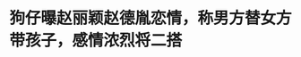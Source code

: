 <!DOCTYPE html>
<html lang="zh-CN">

<head>
    
<title>狗仔曝赵丽颖赵德胤恋情，称男方替女方带孩子，感情浓烈将二搭_腾讯新闻</title>
<meta name="keywords" content="赵丽颖,赵德胤,吴可熙,冯绍峰,冯小刚,侯孝贤,狗仔">
<meta name="description" content="5月14日，狗仔曝光了超一线女星的恋爱瓜，正是赵丽颖跟导演赵德胤。      根据狗仔曝光的画面，赵丽颖跟赵德胤相处非常融洽，赵丽颖会带着孩子跟赵德胤见面聚会，男方也会替赵丽颖带着女方的孩子想想外出....">
<meta name="author" content="腾讯网">
<meta name="copyright" content="Copyright 1998 - 2025 Tencent. All Rights Reserved">
<meta property="og:type" content="news" />

<meta property="og:title" content="狗仔曝赵丽颖赵德胤恋情，称男方替女方带孩子，感情浓烈将二搭_腾讯新闻" />
<meta property="og:description" content="5月14日，狗仔曝光了超一线女星的恋爱瓜，正是赵丽颖跟导演赵德胤。      根据狗仔曝光的画面，赵丽颖跟赵德胤相处非常融洽，赵丽颖会带着孩子跟赵德胤见面聚会，男方也会替赵丽颖带着女方的孩子想想外出...." />
<meta property="og:url" content="https://news.qq.com/rain/a/20250514A04QQ200" />
<meta property="og:image" content="https://inews.gtimg.com/news_ls/OUkUW052LsZR4SEK19nU9fQqkJrLroMkYsPXR9p4LcTB8AA_640330/0" />
<meta property="article:author" content="萌神木木" />
<meta property="article:published_time" content="2025-05-14 12:48:11" />
<meta property="category" content="ent" />

<meta name="baidu-site-verification" content="jJeIJ5X7pP" />
    <meta charset="utf-8" />
<meta http-equiv="X-UA-Compatible" content="IE=Edge" />
<meta name="viewport" content="width=device-width, initial-scale=1, shrink-to-fit=no" />
<link rel="dns-prefetch" href="mat1.gtimg.com">
<link rel="dns-prefetch" href="i.news.qq.com">
<link rel="shortcut icon" href="https://mat1.gtimg.com/qqcdn/qqindex2021/favicon.ico">
<script nomodule="true" src="https://mat1.gtimg.com/qqcdn/qqindex2021/common-static/20240515201444/core3-37-1.min.js"></script>
<script>
  try {
    if (!window.IntersectionObserver) {
      var observerScript = document.createElement('script');
      observerScript.src = "https://mat1.gtimg.com/qqcdn/qqindex2021/common-static/20241024141058/intersection-observer-polyfill.js";
      document.head.appendChild(observerScript);
    }
  } catch (error) {}
</script>

<script>
  try {
    if (!Element.prototype.scrollTo) {
      var scrollScript = document.createElement('script');
      scrollScript.src = "https://mat1.gtimg.com/qqcdn/qqindex2021/common-static/20241025153001/scroll-behavior-polyfill.js";
      document.head.appendChild(scrollScript);
    }
  } catch (error) {}
</script>
<script>
  try {
    if ('scrollRestoration' in window.history) {
      window.history.scrollRestoration = 'manual';
    }
    window.isPcClient = Boolean(window.electron) && (
      window.navigator.userAgent.indexOf('pc-client') > 0 ||
      window.navigator.userAgent.indexOf('TencentNews') > 0
    );
  } catch {}
</script>
<script>
  try {
    if (window.isPcClient) {
      var bodyStyle = document.createElement('style');
      bodyStyle.innerText = 'body{ zoom: 0.95 }';
      document.head.appendChild(bodyStyle);
    }
  } catch {}
</script>
<script>
  window.DATA = {"url":"https://view.inews.qq.com/a/20250514A04QQ200","article_id":"20250514A04QQ200","article_type":"0","title":"狗仔曝赵丽颖赵德胤恋情，称男方替女方带孩子，感情浓烈将二搭","desc":"5月14日，狗仔曝光了超一线女星的恋爱瓜，正是赵丽颖跟导演赵德胤。      根据狗仔曝光的画面，赵丽颖跟赵德胤相处非常融洽，赵丽颖会带着孩子跟赵德胤见面聚会，男方也会替赵丽颖带着女方的孩子想想外出....","iNewsRecommendLevel":1,"abstract":"5月14日，狗仔曝光了超一线女星的恋爱瓜，正是赵丽颖跟导演赵德胤。      根据狗仔曝光的画面，赵丽颖跟赵德胤相处非常融洽，赵丽颖会带着孩子跟赵德胤见面聚会，男方也会替赵丽颖带着女方的孩子想想外出....","catalog1":"ent","ad_channel_sign":"ent","introduction":"","media":"萌神木木","media_id":"5113868","pubtime":"2025-05-14 12:48:11","comment_id":"8411725379","political":0,"cmsId":"20250514A04QQ200","cms_id":"20250514A04QQ200","closeAllAd":0,"closeAllFavorite":false,"originContent":{"directory":{"ai_list":null,"enable":2,"list":null},"text":"\u003cdiv class=\"rich_media_content\"\u003e\u003c!--NO_AD_ERROR_8_1I2--\u003e\u003cp\u003e5月14日，狗仔曝光了超一线女星的恋爱瓜，正是赵丽颖跟导演赵德胤。\u003c/p\u003e\u003cp style=\"text-align: center\"\u003e\u003c!--IMG_0--\u003e\u003c/p\u003e\u003cp\u003e根据狗仔曝光的画面，赵丽颖跟赵德胤相处非常融洽，赵丽颖会带着孩子跟赵德胤见面聚会，男方也会替赵丽颖带着女方的孩子想想外出散步，从背影看男方很受孩子认可，两人牵着手走着，看着非常熟悉。\u003c/p\u003e\u003cp style=\"text-align: center\"\u003e\u003c!--IMG_1--\u003e\u003c/p\u003e\u003cp style=\"text-align: center\"\u003e\u003c!--IMG_2--\u003e\u003c/p\u003e\u003cp\u003e而且赵德胤还有\u003c!--SECURE_LINK_BEGIN_0--\u003e赵丽颖\u003c!--SECURE_LINK_END_0--\u003e家的门禁卡，赵德胤日常会去赵丽颖家，但两人似乎保持了一些距离，赵德胤从不在赵丽颖家过夜，似乎也是因为有孩子在。赵德胤每次到了深夜就离开赵丽颖家，去自己住的酒店。\u003c/p\u003e\u003cp style=\"text-align: center\"\u003e\u003c!--IMG_3--\u003e\u003c/p\u003e\u003cp style=\"text-align: center\"\u003e\u003c!--IMG_4--\u003e\u003c/p\u003e\u003cp\u003e看到这儿，网友纷纷表示不意外，虽然没有同框，但是能带着赵丽颖的孩子，那太实锤了。\u003c/p\u003e\u003cp style=\"text-align: center\"\u003e\u003c!--IMG_5--\u003e\u003c/p\u003e\u003cp\u003e有部分网友开始担心赵丽颖日后会不会受男方影响，为了他拍烂片，更巧的是，\u003cspan style=\"letter-spacing: 1px\"\u003e\u003cspan style=\"color: rgb(0, 0, 0)\"\u003e\u003cspan style=\"background-color: rgb(255, 255, 255)\"\u003e有消息称两人准备二搭继续合作新电影，这不正说明两人感情很浓，已经开始要二次合作了。\u003c/span\u003e\u003c/span\u003e\u003c/span\u003e\u003c!--NO_AD_0--\u003e\u003c!--EOP_0--\u003e\u003c/p\u003e\u003c!--PARAGRAPH_0--\u003e\u003cp style=\"text-align: center\"\u003e\u003cspan\u003e\u003c/span\u003e\u003c/p\u003e\u003cp style=\"text-align: center\"\u003e\u003c!--IMG_6--\u003e\u003c/p\u003e\u003cp style=\"text-align: center\"\u003e\u003c!--IMG_7--\u003e\u003c/p\u003e\u003cp\u003e还有网友直言，赵丽颖喜欢的类型一直都是比较成熟型，跟\u003c!--SECURE_LINK_BEGIN_1--\u003e冯绍峰\u003c!--SECURE_LINK_END_1--\u003e也是属于有年龄差的，可能赵丽颖很喜欢有安全感的男性吧。\u003c/p\u003e\u003cp style=\"text-align: center\"\u003e\u003c!--IMG_8--\u003e\u003c/p\u003e\u003cp style=\"text-align: center\"\u003e\u003c!--IMG_9--\u003e\u003c/p\u003e\u003cp\u003e其实之前就有爆料称，\u003cspan style=\"letter-spacing: 1px\"\u003e\u003cspan style=\"color: rgb(0, 0, 0)\"\u003e\u003cspan style=\"background-color: rgb(255, 255, 255)\"\u003e赵丽颖跟导演赵德胤关系不浅。赵丽颖带娃郊游，赵德胤跟随。而赵丽颖和表妹聚会，赵德胤还跟着，身体还直接倾向赵丽颖。绯闻传开后，双方没有任何辟谣的举动。\u003c/span\u003e\u003c/span\u003e\u003c/span\u003e\u003c/p\u003e\u003cp style=\"text-align: center\"\u003e\u003c!--IMG_10--\u003e\u003c/p\u003e\u003cp style=\"text-align: center\"\u003e\u003c!--IMG_11--\u003e\u003c/p\u003e\u003cp style=\"margin-bottom: 24px; margin-left: 0px; margin-right: 0px; margin-top: 0px\"\u003e\u003cspan style=\"letter-spacing: 1px\"\u003e\u003cspan style=\"color: rgb(0, 0, 0)\"\u003e\u003cspan style=\"background-color: rgb(255, 255, 255)\"\u003e赵德胤出生于缅甸\u003c/span\u003e\u003c/span\u003e\u003c/span\u003e\u003cspan style=\"color: rgb(29, 29, 29)\"\u003e，比赵丽颖大四岁，擅长拍摄缅甸故事，有“缅甸贾樟柯”之称，\u003c/span\u003e\u003cspan style=\"letter-spacing: 1px\"\u003e\u003cspan style=\"color: rgb(0, 0, 0)\"\u003e作品曾多次亮相威尼斯、戛纳、柏林、釜山等电影界，师从\u003c!--SECURE_LINK_BEGIN_2--\u003e侯孝贤\u003c!--SECURE_LINK_END_2--\u003e、李安两位国际名导，与\u003c!--SECURE_LINK_BEGIN_3--\u003e冯小刚\u003c!--SECURE_LINK_END_3--\u003e竞争过最佳导演，也拿到过最佳导演、最佳原创剧本等有分量的大奖。\u003c/span\u003e\u003c/span\u003e\u003cspan style=\"color: rgb(29, 29, 29)\"\u003e跟赵丽颖合作的《乔妍的心事》票房是他最高的一部。\u003c/span\u003e\u003c/p\u003e\u003cp style=\"text-align: center\"\u003e\u003c!--IMG_12--\u003e\u003c/p\u003e\u003cp style=\"margin-bottom: 24px; margin-left: 0px; margin-right: 0px; margin-top: 0px\"\u003e\u003cspan style=\"letter-spacing: 1px\"\u003e\u003cspan style=\"color: rgb(0, 0, 0)\"\u003e\u003cspan style=\"background-color: rgb(255, 255, 255)\"\u003e他也曾被曝潜规则女演员。当时《灼人秘密》剧组聚会，女演员吴可熙晚到，大家特意为她留了导演身边的空位子。散伙后女演员们集体与导演告别，半夜吴可熙拎着行李偷溜到导演房间待十几个小时，两人关系遭到猜测，吴可熙被质疑“潜规则上位”，毕竟若是正常恋爱大可不必躲躲藏藏。\u003c/span\u003e\u003c/span\u003e\u003c/span\u003e\u003c/p\u003e\u003cp style=\"text-align: center\"\u003e\u003c!--IMG_13--\u003e\u003c/p\u003e\u003cp style=\"text-align: center\"\u003e\u003c!--IMG_14--\u003e\u003c/p\u003e\u003cp style=\"text-align: center\"\u003e\u003c!--IMG_15--\u003e\u003c/p\u003e\u003cp style=\"margin-bottom: 24px; margin-left: 0px; margin-right: 0px; margin-top: 0px\"\u003e\u003cspan style=\"letter-spacing: 1px\"\u003e\u003cspan style=\"color: rgb(0, 0, 0)\"\u003e\u003cspan style=\"background-color: rgb(255, 255, 255)\"\u003e据悉，\u003c!--SECURE_LINK_BEGIN_4--\u003e吴可熙\u003c!--SECURE_LINK_END_4--\u003e与赵德胤认识十来年，吴可熙在赵德胤四部电影中担当女主角，多年来两人一起征战海内外颁奖典礼也是一段佳话。现在赵德胤与赵丽颖走到一起，网友担心赵丽颖再合作拍烂片，似乎也不意外。\u003c/span\u003e\u003c/span\u003e\u003c/span\u003e\u003c/p\u003e\u003cp style=\"text-align: center\"\u003e\u003c!--IMG_16--\u003e\u003c/p\u003e\u003cp style=\"text-align: center\"\u003e\u003c!--IMG_17--\u003e\u003c/p\u003e\u003cp\u003e无论如何 ，还是希望当事人能回应一下，也希望大家在本人回应之前，理性吃瓜看待。当然，如果是真的，要祝福他们啦！\u003c!--NO_AD_1--\u003e\u003c!--EOP_1--\u003e\u003c!--NO_AD_2--\u003e\u003c!--EOP_2--\u003e\u003c!--NO_AD_3--\u003e\u003c!--EOP_3--\u003e\u003c!--NO_AD_4--\u003e\u003c!--EOP_4--\u003e\u003c/p\u003e\u003c!--PARAGRAPH_4--\u003e\u003c!--PARAGRAPH_3--\u003e\u003c!--PARAGRAPH_2--\u003e\u003c!--PARAGRAPH_1--\u003e\u003cp\u003e\u003c/p\u003e\u003cdiv powered-by=\"qqnews_ex-editor\"\u003e\u003c/div\u003e\u003cstyle\u003e.rich_media_content{--news-tabel-th-night-color: #444444;--news-font-day-color: #333;--news-font-night-color: #d9d9d9;--news-bottom-distance: 22px}.rich_media_content p:not([data-exeditor-arbitrary-box=image-box]){letter-spacing:.5px;line-height:30px;margin-bottom:var(--news-bottom-distance);word-wrap:break-word}.rich_media_content{color:var(--news-font-day-color);font-size:18px}@media(prefers-color-scheme:dark){body:not([data-weui-theme=light]):not([dark-mode-disable=true]) .rich_media_content p:not([data-exeditor-arbitrary-box=image-box]){letter-spacing:.5px;line-height:30px;margin-bottom:var(--news-bottom-distance);word-wrap:break-word}body:not([data-weui-theme=light]):not([dark-mode-disable=true]) .rich_media_content{color:var(--news-font-night-color)}}.data_color_scheme_dark .rich_media_content p:not([data-exeditor-arbitrary-box=image-box]){letter-spacing:.5px;line-height:30px;margin-bottom:var(--news-bottom-distance);word-wrap:break-word}.data_color_scheme_dark .rich_media_content{color:var(--news-font-night-color)}.data_color_scheme_dark .rich_media_content{font-size:18px}.rich_media_content p[data-exeditor-arbitrary-box=image-box]{margin-bottom:11px}.rich_media_content\u003ediv:not(.qnt-video),.rich_media_content\u003esection{margin-bottom:var(--news-bottom-distance)}.rich_media_content hr{margin-bottom:var(--news-bottom-distance)}.rich_media_content .link_list{margin:0;margin-top:20px;min-height:0!important}.rich_media_content blockquote{background:#f9f9f9;border-left:6px solid #ccc;margin:1.5em 10px;padding:.5em 10px}.rich_media_content blockquote p{margin-bottom:0!important}.data_color_scheme_dark .rich_media_content blockquote{background:#323232}@media(prefers-color-scheme:dark){body:not([data-weui-theme=light]):not([dark-mode-disable=true]) .rich_media_content blockquote{background:#323232}}.rich_media_content ol[data-ex-list]{--ol-start: 1;--ol-list-style-type: decimal;list-style-type:none;counter-reset:olCounter calc(var(--ol-start,1) - 1);position:relative}.rich_media_content ol[data-ex-list]\u003eli\u003e:first-child::before{content:counter(olCounter,var(--ol-list-style-type)) '. ';counter-increment:olCounter;font-variant-numeric:tabular-nums;display:inline-block}.rich_media_content ul[data-ex-list]{--ul-list-style-type: circle;list-style-type:none;position:relative}.rich_media_content ul[data-ex-list].nonUnicode-list-style-type\u003eli\u003e:first-child::before{content:var(--ul-list-style-type) ' ';font-variant-numeric:tabular-nums;display:inline-block;transform:scale(0.5)}.rich_media_content ul[data-ex-list].unicode-list-style-type\u003eli\u003e:first-child::before{content:var(--ul-list-style-type) ' ';font-variant-numeric:tabular-nums;display:inline-block;transform:scale(0.8)}.rich_media_content ol:not([data-ex-list]){padding-left:revert}.rich_media_content ul:not([data-ex-list]){padding-left:revert}.rich_media_content table{display:table;border-collapse:collapse;margin-bottom:var(--news-bottom-distance)}.rich_media_content table th,.rich_media_content table td{word-wrap:break-word;border:1px solid #ddd;white-space:nowrap;padding:2px 5px}.rich_media_content table th{font-weight:700;background-color:#f0f0f0;text-align:left}.rich_media_content table p{margin-bottom:0!important}.data_color_scheme_dark .rich_media_content table th{background:var(--news-tabel-th-night-color)}@media(prefers-color-scheme:dark){body:not([data-weui-theme=light]):not([dark-mode-disable=true]) .rich_media_content table th{background:var(--news-tabel-th-night-color)}}.rich_media_content .qqnews_image_desc,.rich_media_content p[type=om-image-desc]{line-height:20px!important;text-align:center!important;font-size:14px!important;color:#666!important}.rich_media_content div[data-exeditor-arbitrary-box=wrap]:not([data-exeditor-arbitrary-box-special-style]){max-width:100%}.rich_media_content .qqnews-content{--wmfont: 0;--wmcolor: transparent;font-size:var(--wmfont);color:var(--wmcolor);line-height:var(--wmfont)!important;margin-bottom:var(--wmfont)!important}.rich_media_content .qqnews_sign_emphasis{background:#f7f7f7}.rich_media_content .qqnews_sign_emphasis ol{word-wrap:break-word;border:none;color:#5c5c5c;line-height:28px;list-style:none;margin:14px 0 6px;padding:16px 15px 4px}.rich_media_content .qqnews_sign_emphasis p{margin-bottom:12px!important}.rich_media_content .qqnews_sign_emphasis ol\u003eli\u003ep{padding-left:30px}.rich_media_content .qqnews_sign_emphasis ol\u003eli{list-style:none}.rich_media_content .qqnews_sign_emphasis ol\u003eli\u003ep:first-child::before{margin-left:-30px;content:counter(olCounter,decimal) ''!important;counter-increment:olCounter!important;font-variant-numeric:tabular-nums!important;background:#37f;border-radius:2px;color:#fff;font-size:15px;font-style:normal;text-align:center;line-height:18px;width:18px;height:18px;margin-right:12px;position:relative;top:-1px}.data_color_scheme_dark .rich_media_content .qqnews_sign_emphasis{background:#262626}.data_color_scheme_dark .rich_media_content .qqnews_sign_emphasis ol\u003eli\u003ep{color:#a9a9a9}@media(prefers-color-scheme:dark){body:not([data-weui-theme=light]):not([dark-mode-disable=true]) .rich_media_content .qqnews_sign_emphasis{background:#262626}body:not([data-weui-theme=light]):not([dark-mode-disable=true]) .rich_media_content .qqnews_sign_emphasis ol\u003eli\u003ep{color:#a9a9a9}}.rich_media_content h1,.rich_media_content h2,.rich_media_content h3,.rich_media_content h4,.rich_media_content h5,.rich_media_content h6{margin-bottom:var(--news-bottom-distance);font-weight:700}.rich_media_content h1{font-size:20px}.rich_media_content h2,.rich_media_content h3{font-size:19px}.rich_media_content h4,.rich_media_content h5,.rich_media_content h6{font-size:18px}.rich_media_content li:empty{display:none}.rich_media_content ul,.rich_media_content ol{margin-bottom:var(--news-bottom-distance)}.rich_media_content div\u003ep:only-child{margin-bottom:0!important}.rich_media_content .cms-cke-widget-title-wrap p{margin-bottom:0!important}\u003c/style\u003e\u003c/div\u003e","version":"v2"},"originAttribute":{"IMG_0":{"bigOrigUrl":"https://inews.gtimg.com/news_bt/O36PTXXEngqyxfvR6Bu-kOpwNjzgb1Ry2DZkdTWKqcJi4AA/0","compressUrl":"https://inews.gtimg.com/news_bt/O36PTXXEngqyxfvR6Bu-kOpwNjzgb1Ry2DZkdTWKqcJi4AA/641","desc":"","fullPic":"1","height":327,"imgurl0":"https://inews.gtimg.com/news_bt/O36PTXXEngqyxfvR6Bu-kOpwNjzgb1Ry2DZkdTWKqcJi4AA/0","imgurl1000":"https://inews.gtimg.com/news_bt/O36PTXXEngqyxfvR6Bu-kOpwNjzgb1Ry2DZkdTWKqcJi4AA/1000","islong":0,"origUrl":"https://inews.gtimg.com/news_bt/O36PTXXEngqyxfvR6Bu-kOpwNjzgb1Ry2DZkdTWKqcJi4AA/641","size":930,"style":"display: inline-block; max-width: 100%; width: 1159px","thumb":"https://inews.gtimg.com/news_bt/O36PTXXEngqyxfvR6Bu-kOpwNjzgb1Ry2DZkdTWKqcJi4AA_181x181s/0","url":"https://inews.gtimg.com/news_bt/O36PTXXEngqyxfvR6Bu-kOpwNjzgb1Ry2DZkdTWKqcJi4AA/641","width":641},"IMG_1":{"bigOrigUrl":"https://inews.gtimg.com/news_bt/O9u5l9948Ry6Sxmx3rqGAq1z_OEg-lXcRmIFIeM8q2IskAA/0","compressUrl":"https://inews.gtimg.com/news_bt/O9u5l9948Ry6Sxmx3rqGAq1z_OEg-lXcRmIFIeM8q2IskAA/641","desc":"","fullPic":"1","height":619,"imgurl0":"https://inews.gtimg.com/news_bt/O9u5l9948Ry6Sxmx3rqGAq1z_OEg-lXcRmIFIeM8q2IskAA/0","imgurl1000":"https://inews.gtimg.com/news_bt/O9u5l9948Ry6Sxmx3rqGAq1z_OEg-lXcRmIFIeM8q2IskAA/1000","islong":0,"origUrl":"https://inews.gtimg.com/news_bt/O9u5l9948Ry6Sxmx3rqGAq1z_OEg-lXcRmIFIeM8q2IskAA/641","size":547,"style":"display: inline-block; max-width: 100%; width: 987px","thumb":"https://inews.gtimg.com/news_bt/O9u5l9948Ry6Sxmx3rqGAq1z_OEg-lXcRmIFIeM8q2IskAA_181x181s/0","url":"https://inews.gtimg.com/news_bt/O9u5l9948Ry6Sxmx3rqGAq1z_OEg-lXcRmIFIeM8q2IskAA/641","width":641},"IMG_10":{"bigOrigUrl":"https://inews.gtimg.com/news_bt/OXBRc67KX3EoulyIhLpPHpvTbnPub5GacTNQh6sISRPWEAA/0","compressUrl":"https://inews.gtimg.com/news_bt/OXBRc67KX3EoulyIhLpPHpvTbnPub5GacTNQh6sISRPWEAA/641","desc":"","fullPic":"1","height":846,"imgurl0":"https://inews.gtimg.com/news_bt/OXBRc67KX3EoulyIhLpPHpvTbnPub5GacTNQh6sISRPWEAA/0","imgurl1000":"https://inews.gtimg.com/news_bt/OXBRc67KX3EoulyIhLpPHpvTbnPub5GacTNQh6sISRPWEAA/1000","islong":0,"origUrl":"https://inews.gtimg.com/news_bt/OXBRc67KX3EoulyIhLpPHpvTbnPub5GacTNQh6sISRPWEAA/641","size":305,"style":"display: inline-block; max-width: 100%; width: 660px","thumb":"https://inews.gtimg.com/news_bt/OXBRc67KX3EoulyIhLpPHpvTbnPub5GacTNQh6sISRPWEAA_181x181s/0","url":"https://inews.gtimg.com/news_bt/OXBRc67KX3EoulyIhLpPHpvTbnPub5GacTNQh6sISRPWEAA/641","width":641},"IMG_11":{"bigOrigUrl":"https://inews.gtimg.com/news_bt/Oe1DfK_uXxMnuPw7EsAG0P5_E17mjX6UGZizpN21wRPWoAA/0","compressUrl":"https://inews.gtimg.com/news_bt/Oe1DfK_uXxMnuPw7EsAG0P5_E17mjX6UGZizpN21wRPWoAA/641","desc":"","fullPic":"1","height":440,"imgurl0":"https://inews.gtimg.com/news_bt/Oe1DfK_uXxMnuPw7EsAG0P5_E17mjX6UGZizpN21wRPWoAA/0","imgurl1000":"https://inews.gtimg.com/news_bt/Oe1DfK_uXxMnuPw7EsAG0P5_E17mjX6UGZizpN21wRPWoAA/1000","islong":0,"origUrl":"https://inews.gtimg.com/news_bt/Oe1DfK_uXxMnuPw7EsAG0P5_E17mjX6UGZizpN21wRPWoAA/641","size":385,"style":"display: inline-block; max-width: 100%; width: 1028px","thumb":"https://inews.gtimg.com/news_bt/Oe1DfK_uXxMnuPw7EsAG0P5_E17mjX6UGZizpN21wRPWoAA_181x181s/0","url":"https://inews.gtimg.com/news_bt/Oe1DfK_uXxMnuPw7EsAG0P5_E17mjX6UGZizpN21wRPWoAA/641","width":641},"IMG_12":{"bigOrigUrl":"https://inews.gtimg.com/news_bt/OGeFYq_v6Nz7FK1JS9otNfDchj97UV7tJTlSWU2sfm1h4AA/0","compressUrl":"https://inews.gtimg.com/news_bt/OGeFYq_v6Nz7FK1JS9otNfDchj97UV7tJTlSWU2sfm1h4AA/641","desc":"","fullPic":"1","height":839,"imgurl0":"https://inews.gtimg.com/news_bt/OGeFYq_v6Nz7FK1JS9otNfDchj97UV7tJTlSWU2sfm1h4AA/0","imgurl1000":"https://inews.gtimg.com/news_bt/OGeFYq_v6Nz7FK1JS9otNfDchj97UV7tJTlSWU2sfm1h4AA/1000","islong":0,"origUrl":"https://inews.gtimg.com/news_bt/OGeFYq_v6Nz7FK1JS9otNfDchj97UV7tJTlSWU2sfm1h4AA/641","size":777,"style":"display: inline-block; max-width: 100%; width: 1535px","thumb":"https://inews.gtimg.com/news_bt/OGeFYq_v6Nz7FK1JS9otNfDchj97UV7tJTlSWU2sfm1h4AA_181x181s/0","url":"https://inews.gtimg.com/news_bt/OGeFYq_v6Nz7FK1JS9otNfDchj97UV7tJTlSWU2sfm1h4AA/641","width":641},"IMG_13":{"bigOrigUrl":"https://inews.gtimg.com/news_bt/OPvhyXHNmQPrEQYmYrvTdBpuhX8lLCWnFTXYo8DRDDp1gAA/0","compressUrl":"https://inews.gtimg.com/news_bt/OPvhyXHNmQPrEQYmYrvTdBpuhX8lLCWnFTXYo8DRDDp1gAA/641","desc":"","fullPic":"1","height":347,"imgurl0":"https://inews.gtimg.com/news_bt/OPvhyXHNmQPrEQYmYrvTdBpuhX8lLCWnFTXYo8DRDDp1gAA/0","imgurl1000":"https://inews.gtimg.com/news_bt/OPvhyXHNmQPrEQYmYrvTdBpuhX8lLCWnFTXYo8DRDDp1gAA/1000","islong":0,"origUrl":"https://inews.gtimg.com/news_bt/OPvhyXHNmQPrEQYmYrvTdBpuhX8lLCWnFTXYo8DRDDp1gAA/641","size":124,"style":"display: inline-block; max-width: 100%; width: 450px","thumb":"https://inews.gtimg.com/news_bt/OPvhyXHNmQPrEQYmYrvTdBpuhX8lLCWnFTXYo8DRDDp1gAA_181x181s/0","url":"https://inews.gtimg.com/news_bt/OPvhyXHNmQPrEQYmYrvTdBpuhX8lLCWnFTXYo8DRDDp1gAA/641","width":450},"IMG_14":{"bigOrigUrl":"https://inews.gtimg.com/news_bt/O_5yF7F5RAv0ug_xlXEVmtWq1YCGhO5sk_c4OFiRneFNIAA/0","compressUrl":"https://inews.gtimg.com/news_bt/O_5yF7F5RAv0ug_xlXEVmtWq1YCGhO5sk_c4OFiRneFNIAA/641","desc":"","fullPic":"1","height":399,"imgurl0":"https://inews.gtimg.com/news_bt/O_5yF7F5RAv0ug_xlXEVmtWq1YCGhO5sk_c4OFiRneFNIAA/0","imgurl1000":"https://inews.gtimg.com/news_bt/O_5yF7F5RAv0ug_xlXEVmtWq1YCGhO5sk_c4OFiRneFNIAA/1000","islong":0,"origUrl":"https://inews.gtimg.com/news_bt/O_5yF7F5RAv0ug_xlXEVmtWq1YCGhO5sk_c4OFiRneFNIAA/641","size":172,"style":"display: inline-block; max-width: 100%; width: 548px","thumb":"https://inews.gtimg.com/news_bt/O_5yF7F5RAv0ug_xlXEVmtWq1YCGhO5sk_c4OFiRneFNIAA_181x181s/0","url":"https://inews.gtimg.com/news_bt/O_5yF7F5RAv0ug_xlXEVmtWq1YCGhO5sk_c4OFiRneFNIAA/641","width":548},"IMG_15":{"bigOrigUrl":"https://inews.gtimg.com/news_bt/O0cm_8Y-Ub18ZYEYqe-KVv4prMJVAIsXc_BlT2vprb9rkAA/0","compressUrl":"https://inews.gtimg.com/news_bt/O0cm_8Y-Ub18ZYEYqe-KVv4prMJVAIsXc_BlT2vprb9rkAA/641","desc":"","fullPic":"1","height":466,"imgurl0":"https://inews.gtimg.com/news_bt/O0cm_8Y-Ub18ZYEYqe-KVv4prMJVAIsXc_BlT2vprb9rkAA/0","imgurl1000":"https://inews.gtimg.com/news_bt/O0cm_8Y-Ub18ZYEYqe-KVv4prMJVAIsXc_BlT2vprb9rkAA/1000","islong":0,"origUrl":"https://inews.gtimg.com/news_bt/O0cm_8Y-Ub18ZYEYqe-KVv4prMJVAIsXc_BlT2vprb9rkAA/641","size":161,"style":"display: inline-block; max-width: 100%; width: 420px","thumb":"https://inews.gtimg.com/news_bt/O0cm_8Y-Ub18ZYEYqe-KVv4prMJVAIsXc_BlT2vprb9rkAA_181x181s/0","url":"https://inews.gtimg.com/news_bt/O0cm_8Y-Ub18ZYEYqe-KVv4prMJVAIsXc_BlT2vprb9rkAA/641","width":420},"IMG_16":{"bigOrigUrl":"https://inews.gtimg.com/news_bt/OK1qJJpQg_A9Jgb8UFZrKMdAs0x6CRgi1vVpE8whT_lLMAA/0","compressUrl":"https://inews.gtimg.com/news_bt/OK1qJJpQg_A9Jgb8UFZrKMdAs0x6CRgi1vVpE8whT_lLMAA/641","desc":"","fullPic":"1","height":504,"imgurl0":"https://inews.gtimg.com/news_bt/OK1qJJpQg_A9Jgb8UFZrKMdAs0x6CRgi1vVpE8whT_lLMAA/0","imgurl1000":"https://inews.gtimg.com/news_bt/OK1qJJpQg_A9Jgb8UFZrKMdAs0x6CRgi1vVpE8whT_lLMAA/1000","islong":0,"origUrl":"https://inews.gtimg.com/news_bt/OK1qJJpQg_A9Jgb8UFZrKMdAs0x6CRgi1vVpE8whT_lLMAA/641","size":241,"style":"display: inline-block; max-width: 100%; width: 1004px","thumb":"https://inews.gtimg.com/news_bt/OK1qJJpQg_A9Jgb8UFZrKMdAs0x6CRgi1vVpE8whT_lLMAA_181x181s/0","url":"https://inews.gtimg.com/news_bt/OK1qJJpQg_A9Jgb8UFZrKMdAs0x6CRgi1vVpE8whT_lLMAA/641","width":641},"IMG_17":{"bigOrigUrl":"https://inews.gtimg.com/news_bt/ONQNY0FQ4MQ2KM7DwvYkM_1jMhIFzUpEmvL-vz_lxuttkAA/0","compressUrl":"https://inews.gtimg.com/news_bt/ONQNY0FQ4MQ2KM7DwvYkM_1jMhIFzUpEmvL-vz_lxuttkAA/641","desc":"","fullPic":"1","height":720,"imgurl0":"https://inews.gtimg.com/news_bt/ONQNY0FQ4MQ2KM7DwvYkM_1jMhIFzUpEmvL-vz_lxuttkAA/0","imgurl1000":"https://inews.gtimg.com/news_bt/ONQNY0FQ4MQ2KM7DwvYkM_1jMhIFzUpEmvL-vz_lxuttkAA/1000","islong":0,"origUrl":"https://inews.gtimg.com/news_bt/ONQNY0FQ4MQ2KM7DwvYkM_1jMhIFzUpEmvL-vz_lxuttkAA/641","size":411,"style":"display: inline-block; max-width: 100%; width: 741px","thumb":"https://inews.gtimg.com/news_bt/ONQNY0FQ4MQ2KM7DwvYkM_1jMhIFzUpEmvL-vz_lxuttkAA_181x181s/0","url":"https://inews.gtimg.com/news_bt/ONQNY0FQ4MQ2KM7DwvYkM_1jMhIFzUpEmvL-vz_lxuttkAA/641","width":641},"IMG_2":{"bigOrigUrl":"https://inews.gtimg.com/news_bt/O3yG2aJ8xAXEcHByR5HHMUHj0qDqS-8pRms6ilb4vV9rUAA/0","compressUrl":"https://inews.gtimg.com/news_bt/O3yG2aJ8xAXEcHByR5HHMUHj0qDqS-8pRms6ilb4vV9rUAA/641","desc":"","fullPic":"1","height":896,"imgurl0":"https://inews.gtimg.com/news_bt/O3yG2aJ8xAXEcHByR5HHMUHj0qDqS-8pRms6ilb4vV9rUAA/0","imgurl1000":"https://inews.gtimg.com/news_bt/O3yG2aJ8xAXEcHByR5HHMUHj0qDqS-8pRms6ilb4vV9rUAA/1000","islong":0,"origUrl":"https://inews.gtimg.com/news_bt/O3yG2aJ8xAXEcHByR5HHMUHj0qDqS-8pRms6ilb4vV9rUAA/641","size":488,"style":"display: inline-block; max-width: 100%; width: 699px","thumb":"https://inews.gtimg.com/news_bt/O3yG2aJ8xAXEcHByR5HHMUHj0qDqS-8pRms6ilb4vV9rUAA_181x181s/0","url":"https://inews.gtimg.com/news_bt/O3yG2aJ8xAXEcHByR5HHMUHj0qDqS-8pRms6ilb4vV9rUAA/641","width":641},"IMG_3":{"bigOrigUrl":"https://inews.gtimg.com/news_bt/Ogjrq_6OWaTydHHjvRPfk84rPP-YVV3S0JxYRK_2snUw0AA/0","compressUrl":"https://inews.gtimg.com/news_bt/Ogjrq_6OWaTydHHjvRPfk84rPP-YVV3S0JxYRK_2snUw0AA/641","desc":"","fullPic":"1","height":790,"imgurl0":"https://inews.gtimg.com/news_bt/Ogjrq_6OWaTydHHjvRPfk84rPP-YVV3S0JxYRK_2snUw0AA/0","imgurl1000":"https://inews.gtimg.com/news_bt/Ogjrq_6OWaTydHHjvRPfk84rPP-YVV3S0JxYRK_2snUw0AA/1000","islong":0,"origUrl":"https://inews.gtimg.com/news_bt/Ogjrq_6OWaTydHHjvRPfk84rPP-YVV3S0JxYRK_2snUw0AA/641","size":523,"style":"display: inline-block; max-width: 100%; width: 945px","thumb":"https://inews.gtimg.com/news_bt/Ogjrq_6OWaTydHHjvRPfk84rPP-YVV3S0JxYRK_2snUw0AA_181x181s/0","url":"https://inews.gtimg.com/news_bt/Ogjrq_6OWaTydHHjvRPfk84rPP-YVV3S0JxYRK_2snUw0AA/641","width":641},"IMG_4":{"bigOrigUrl":"https://inews.gtimg.com/news_bt/OJ7qqIubwkWtw0h_IVfuddJvbSW8reldUEzFl_1oniA-kAA/0","compressUrl":"https://inews.gtimg.com/news_bt/OJ7qqIubwkWtw0h_IVfuddJvbSW8reldUEzFl_1oniA-kAA/641","desc":"","fullPic":"1","height":671,"imgurl0":"https://inews.gtimg.com/news_bt/OJ7qqIubwkWtw0h_IVfuddJvbSW8reldUEzFl_1oniA-kAA/0","imgurl1000":"https://inews.gtimg.com/news_bt/OJ7qqIubwkWtw0h_IVfuddJvbSW8reldUEzFl_1oniA-kAA/1000","islong":0,"origUrl":"https://inews.gtimg.com/news_bt/OJ7qqIubwkWtw0h_IVfuddJvbSW8reldUEzFl_1oniA-kAA/641","size":432,"style":"display: inline-block; max-width: 100%; width: 735px","thumb":"https://inews.gtimg.com/news_bt/OJ7qqIubwkWtw0h_IVfuddJvbSW8reldUEzFl_1oniA-kAA_181x181s/0","url":"https://inews.gtimg.com/news_bt/OJ7qqIubwkWtw0h_IVfuddJvbSW8reldUEzFl_1oniA-kAA/641","width":641},"IMG_5":{"bigOrigUrl":"https://inews.gtimg.com/news_bt/OYN22WLD8mz8xaqJEb44deUWwd4FV7klKTeHPzkSdu4gYAA/0","compressUrl":"https://inews.gtimg.com/news_bt/OYN22WLD8mz8xaqJEb44deUWwd4FV7klKTeHPzkSdu4gYAA/641","desc":"","fullPic":"1","height":94,"imgurl0":"https://inews.gtimg.com/news_bt/OYN22WLD8mz8xaqJEb44deUWwd4FV7klKTeHPzkSdu4gYAA/0","imgurl1000":"https://inews.gtimg.com/news_bt/OYN22WLD8mz8xaqJEb44deUWwd4FV7klKTeHPzkSdu4gYAA/1000","islong":0,"origUrl":"https://inews.gtimg.com/news_bt/OYN22WLD8mz8xaqJEb44deUWwd4FV7klKTeHPzkSdu4gYAA/641","size":20,"style":"display: inline-block; max-width: 100%; width: 762px","thumb":"https://inews.gtimg.com/news_bt/OYN22WLD8mz8xaqJEb44deUWwd4FV7klKTeHPzkSdu4gYAA_181x181s/0","url":"https://inews.gtimg.com/news_bt/OYN22WLD8mz8xaqJEb44deUWwd4FV7klKTeHPzkSdu4gYAA/641","width":641},"IMG_6":{"bigOrigUrl":"https://inews.gtimg.com/news_bt/OJzGc31qlFpsPXiuZ0buD-1hPqIM1gI68MI-7hA4ExFqAAA/0","compressUrl":"https://inews.gtimg.com/news_bt/OJzGc31qlFpsPXiuZ0buD-1hPqIM1gI68MI-7hA4ExFqAAA/641","desc":"","fullPic":"1","height":102,"imgurl0":"https://inews.gtimg.com/news_bt/OJzGc31qlFpsPXiuZ0buD-1hPqIM1gI68MI-7hA4ExFqAAA/0","imgurl1000":"https://inews.gtimg.com/news_bt/OJzGc31qlFpsPXiuZ0buD-1hPqIM1gI68MI-7hA4ExFqAAA/1000","islong":0,"origUrl":"https://inews.gtimg.com/news_bt/OJzGc31qlFpsPXiuZ0buD-1hPqIM1gI68MI-7hA4ExFqAAA/641","size":28,"style":"display: inline-block; max-width: 100%; width: 701px","thumb":"https://inews.gtimg.com/news_bt/OJzGc31qlFpsPXiuZ0buD-1hPqIM1gI68MI-7hA4ExFqAAA_181x181s/0","url":"https://inews.gtimg.com/news_bt/OJzGc31qlFpsPXiuZ0buD-1hPqIM1gI68MI-7hA4ExFqAAA/641","width":641},"IMG_7":{"bigOrigUrl":"https://inews.gtimg.com/news_bt/OC4iZJ0B9XyEW8B33vLQDG9LhzeQB7exzUuTQEEOxSmC0AA/0","compressUrl":"https://inews.gtimg.com/news_bt/OC4iZJ0B9XyEW8B33vLQDG9LhzeQB7exzUuTQEEOxSmC0AA/641","desc":"","fullPic":"1","height":514,"imgurl0":"https://inews.gtimg.com/news_bt/OC4iZJ0B9XyEW8B33vLQDG9LhzeQB7exzUuTQEEOxSmC0AA/0","imgurl1000":"https://inews.gtimg.com/news_bt/OC4iZJ0B9XyEW8B33vLQDG9LhzeQB7exzUuTQEEOxSmC0AA/1000","islong":0,"origUrl":"https://inews.gtimg.com/news_bt/OC4iZJ0B9XyEW8B33vLQDG9LhzeQB7exzUuTQEEOxSmC0AA/641","size":183,"style":"display: inline-block; max-width: 100%; width: 690px","thumb":"https://inews.gtimg.com/news_bt/OC4iZJ0B9XyEW8B33vLQDG9LhzeQB7exzUuTQEEOxSmC0AA_181x181s/0","url":"https://inews.gtimg.com/news_bt/OC4iZJ0B9XyEW8B33vLQDG9LhzeQB7exzUuTQEEOxSmC0AA/641","width":641},"IMG_8":{"bigOrigUrl":"https://inews.gtimg.com/news_bt/O5R8o2K5W8JFVH-533lIc5D7IQlcZbleotrubAfL0PrUAAA/0","compressUrl":"https://inews.gtimg.com/news_bt/O5R8o2K5W8JFVH-533lIc5D7IQlcZbleotrubAfL0PrUAAA/641","desc":"","fullPic":"1","height":136,"imgurl0":"https://inews.gtimg.com/news_bt/O5R8o2K5W8JFVH-533lIc5D7IQlcZbleotrubAfL0PrUAAA/0","imgurl1000":"https://inews.gtimg.com/news_bt/O5R8o2K5W8JFVH-533lIc5D7IQlcZbleotrubAfL0PrUAAA/1000","islong":0,"origUrl":"https://inews.gtimg.com/news_bt/O5R8o2K5W8JFVH-533lIc5D7IQlcZbleotrubAfL0PrUAAA/641","size":45,"style":"display: inline-block; max-width: 100%; width: 790px","thumb":"https://inews.gtimg.com/news_bt/O5R8o2K5W8JFVH-533lIc5D7IQlcZbleotrubAfL0PrUAAA_181x181s/0","url":"https://inews.gtimg.com/news_bt/O5R8o2K5W8JFVH-533lIc5D7IQlcZbleotrubAfL0PrUAAA/641","width":641},"IMG_9":{"bigOrigUrl":"https://inews.gtimg.com/news_bt/OzZBqbm7iqfXEmvXy_WKsoh7ceo5RUFRt9yp4jZEdOklcAA/0","compressUrl":"https://inews.gtimg.com/news_bt/OzZBqbm7iqfXEmvXy_WKsoh7ceo5RUFRt9yp4jZEdOklcAA/641","desc":"","fullPic":"1","height":475,"imgurl0":"https://inews.gtimg.com/news_bt/OzZBqbm7iqfXEmvXy_WKsoh7ceo5RUFRt9yp4jZEdOklcAA/0","imgurl1000":"https://inews.gtimg.com/news_bt/OzZBqbm7iqfXEmvXy_WKsoh7ceo5RUFRt9yp4jZEdOklcAA/1000","islong":0,"origUrl":"https://inews.gtimg.com/news_bt/OzZBqbm7iqfXEmvXy_WKsoh7ceo5RUFRt9yp4jZEdOklcAA/641","size":921,"style":"display: inline-block; max-width: 100%; width: 961px","thumb":"https://inews.gtimg.com/news_bt/OzZBqbm7iqfXEmvXy_WKsoh7ceo5RUFRt9yp4jZEdOklcAA_181x181s/0","url":"https://inews.gtimg.com/news_bt/OzZBqbm7iqfXEmvXy_WKsoh7ceo5RUFRt9yp4jZEdOklcAA/641","width":641}},"selfDeclare":{},"userAddress":"山西","card":{"chlid":"5113868","chlname":"萌神木木","desc":"追踪评论娱乐热点事件，深度挖掘最有态度的贵圈资讯！","icon":"http://inews.gtimg.com/newsapp_ls/0/5489913596_200200/0","msgEntry":1,"uin":"ecb2dc316f4010f85d19e2ff9bb0d8a0d9","update_frequency":"0","vip_type":"0","vip_type_new":"0","suid":"8QMa13Ze7owfsTo=","liveInfo":{},"cpLevel":1},"interationCount":{"like":28,"collect":20,"share":60},"payment_info":{"is_free_to_read":0,"need_pay":0,"pay_type":"","text_free_percent":0},"article_is_pay":false,"payment_column_info_v1":{"is_column_pay":false,"read_count_all":0},"tag_info_item":null,"contentWordsNum":794,"extraProperty":{"FeedbackDetailDisableInsert":0,"zanSkinType":""},"relateWelfare":{},"aiSwitch":true,"isOversize":false,"videoArr":[]};
</script>
<script>
  window.channelInfo = {"channelConfig":{"channelNav":[{"_auto_id":"1","active_alien_img":"","alien_img":"","channel_id":"news_news_home","is_local":"0","link":"https://www.qq.com","name_cn":"首页","name_en":"home"},{"_auto_id":"2","active_alien_img":"","alien_img":"","channel_id":"news_news_top","is_local":"0","link":"","name_cn":"要闻","name_en":"news"},{"_auto_id":"4","active_alien_img":"","alien_img":"","channel_id":"news_news_bj","is_local":"1","link":"","name_cn":"北京","name_en":"bj"},{"_auto_id":"5","active_alien_img":"","alien_img":"","channel_id":"news_news_finance","is_local":"0","link":"","name_cn":"财经","name_en":"finance"},{"_auto_id":"6","active_alien_img":"","alien_img":"","channel_id":"news_news_tech","is_local":"0","link":"","name_cn":"科技","name_en":"tech"},{"_auto_id":"7","active_alien_img":"","alien_img":"","channel_id":"tv","is_local":"0","link":"https://v.qq.com/channel/tv/?ptag=qqnews","name_cn":"电视剧","name_en":"tv"},{"_auto_id":"8","active_alien_img":"","alien_img":"","channel_id":"news_news_qa","is_local":"0","link":"","name_cn":"热问","name_en":"qa"},{"_auto_id":"9","active_alien_img":"","alien_img":"","channel_id":"news_news_ent","is_local":"0","link":"","name_cn":"娱乐","name_en":"ent"},{"_auto_id":"10","active_alien_img":"","alien_img":"","channel_id":"variety","is_local":"0","link":"https://v.qq.com/channel/variety/?ptag=qqnews","name_cn":"综艺","name_en":"variety"},{"_auto_id":"11","active_alien_img":"","alien_img":"","channel_id":"news_news_sports","is_local":"0","link":"","name_cn":"体育","name_en":"sports"},{"_auto_id":"13","active_alien_img":"","alien_img":"","channel_id":"news_news_nba","is_local":"0","link":"","name_cn":"NBA","name_en":"nba"},{"_auto_id":"14","active_alien_img":"","alien_img":"","channel_id":"news_news_world","is_local":"0","link":"","name_cn":"国际","name_en":"world"},{"_auto_id":"15","active_alien_img":"","alien_img":"","channel_id":"news_news_mil","is_local":"0","link":"","name_cn":"军事","name_en":"milite"},{"_auto_id":"16","active_alien_img":"","alien_img":"","channel_id":"news_news_auto","is_local":"0","link":"","name_cn":"汽车","name_en":"auto"},{"_auto_id":"17","active_alien_img":"","alien_img":"","channel_id":"news_news_house","is_local":"0","link":"","name_cn":"房产","name_en":"house"},{"_auto_id":"18","active_alien_img":"","alien_img":"","channel_id":"news_news_edu","is_local":"0","link":"","name_cn":"教育","name_en":"edu"},{"_auto_id":"19","active_alien_img":"","alien_img":"","channel_id":"news_news_antip","is_local":"0","link":"","name_cn":"健康","name_en":"health"},{"_auto_id":"20","active_alien_img":"","alien_img":"","channel_id":"news_news_video","is_local":"0","link":"","name_cn":"视频","name_en":"video"},{"_auto_id":"21","active_alien_img":"","alien_img":"","channel_id":"news_news_game","is_local":"0","link":"","name_cn":"游戏","name_en":"games"},{"_auto_id":"22","active_alien_img":"","alien_img":"","channel_id":"news_news_nchupin","is_local":"0","link":"","name_cn":"眼界","name_en":"chupin"},{"_auto_id":"24","active_alien_img":"","alien_img":"","channel_id":"news_news_football","is_local":"0","link":"","name_cn":"足球","name_en":"football"},{"_auto_id":"25","active_alien_img":"","alien_img":"","channel_id":"news_news_kepu","is_local":"0","link":"","name_cn":"科学","name_en":"kepu"},{"_auto_id":"26","active_alien_img":"","alien_img":"","channel_id":"news_news_digi","is_local":"0","link":"","name_cn":"数码","name_en":"digi"},{"_auto_id":"28","active_alien_img":"","alien_img":"","channel_id":"ymzx","is_local":"0","link":"https://gamer.qq.com/v2/cloudgame/game/96897?ichannel=txxwpc0Ftxxwpc1","name_cn":"元梦之星","name_en":"news_news_ymzx"},{"_auto_id":"31","active_alien_img":"","alien_img":"","channel_id":"movie","is_local":"0","link":"https://v.qq.com/channel/movie/?ptag=qqnews","name_cn":"电影","name_en":"movie"},{"_auto_id":"32","active_alien_img":"","alien_img":"","channel_id":"news_news_esport","is_local":"0","link":"","name_cn":"电竞","name_en":"esport"},{"_auto_id":"34","active_alien_img":"","alien_img":"","channel_id":"news_news_history","is_local":"0","link":"","name_cn":"历史","name_en":"history"},{"_auto_id":"35","active_alien_img":"","alien_img":"","channel_id":"news_news_baby","is_local":"0","link":"","name_cn":"育儿","name_en":"baby"},{"_auto_id":"36","active_alien_img":"","alien_img":"","channel_id":"hbjy","is_local":"0","link":"https://gp.qq.com/act/a20250421mnqlx/news.shtml","name_cn":"和平精英","name_en":"news_news_hbjy"},{"_auto_id":"37","active_alien_img":"","alien_img":"","channel_id":"cloud_gamer","is_local":"0","link":"https://gamer.qq.com/?ichannel=txxwpc0Ftxxwpc1","name_cn":"云游戏","name_en":"cloud_gamer"},{"_auto_id":"38","active_alien_img":"","alien_img":"","channel_id":"news_news_lic","is_local":"0","link":"","name_cn":"理财","name_en":"finance_licai"},{"_auto_id":"39","active_alien_img":"","alien_img":"","channel_id":"news_news_istock","is_local":"0","link":"","name_cn":"股票","name_en":"finance_stock"},{"_auto_id":"40","active_alien_img":"","alien_img":"","channel_id":"ren_min_shi_pin","is_local":"0","link":"https://news.qq.com/omn/author/8QMd3Hld74cbujbY?tab=om_video","name_cn":"人民视频","name_en":"ren_min_shi_pin"},{"_auto_id":"41","active_alien_img":"","alien_img":"","channel_id":"news_news_weather","is_local":"0","link":"https://tianqi.qq.com/index.htm","name_cn":"天气","name_en":"weather"}]}};
</script>
<script>
  window.articleConfig = {"rightConfig":[{"_auto_id":"1","category_key":"default","modules":"{\"moduleList\":[{\"title\":\"作者其他文章\",\"id\":\"user_article\"},{\"title\":\"精选视频\",\"id\":\"video_album\",\"videoType\":\"tag\",\"videoId\":\"aUepxrtchGM=\",\"isSticky\":0},{\"title\":\"下载条\",\"id\":\"download_banner\",\"isSticky\":1},{\"title\":\"热点榜\",\"id\":\"hot_rank_list\",\"isSticky\":1},{\"title\":\"广告推广\",\"id\":\"ssp_ad_module\",\"category\":\"ad_ssp\",\"loid\":\"109\",\"isSticky\":1},{\"title\":\"广告推广位\",\"id\":\"c2s_ad_module\",\"category\":\"right_c2s\",\"path\":\"QQcom_all_Rectangle-1|QQcom_all_Rectangle-2|QQcom_all_Rectangle-3\",\"isSticky\":1}]}"},{"_auto_id":"2","category_key":"ent","modules":"{\"moduleList\":[{\"title\":\"作者其他文章\",\"id\":\"user_article\"},{\"title\":\"精选视频\",\"id\":\"video_album\",\"videoType\":\"tag\",\"videoId\":\"aUepxrtchGM=\"},{\"title\":\"下载条\",\"id\":\"download_banner\",\"isSticky\":1},{\"title\":\"热点榜\",\"id\":\"hot_rank_list\",\"isSticky\":1},{\"title\":\"广告推广\",\"id\":\"ssp_ad_module\",\"category\":\"ad_ssp\",\"loid\":\"109\",\"isSticky\":1},{\"title\":\"广告推广\",\"id\":\"ssp_ad_module\",\"category\":\"ad_ssp\",\"loid\":\"117\",\"isSticky\":1}]}"},{"_auto_id":"3","category_key":"game","modules":"{\"moduleList\":[{\"title\":\"作者其他文章\",\"id\":\"user_article\"},{\"title\":\"精选视频\",\"id\":\"video_album\",\"videoType\":\"tag\",\"videoId\":\"aUepxrtchGM=\"},{\"title\":\"热门游戏\",\"id\":\"recommend_game\",\"isSticky\":0},{\"title\":\"下载条\",\"id\":\"download_banner\",\"isSticky\":1},{\"title\":\"热点榜\",\"id\":\"hot_rank_list\",\"isSticky\":1},{\"title\":\"广告推广\",\"id\":\"ssp_ad_module\",\"category\":\"ad_ssp\",\"loid\":\"109\",\"isSticky\":1},{\"title\":\"广告推广位\",\"id\":\"c2s_ad_module\",\"category\":\"right_c2s\",\"path\":\"QQcom_all_Rectangle-1|QQcom_all_Rectangle-2|QQcom_all_Rectangle-3\",\"isSticky\":1}]}"},{"_auto_id":"4","category_key":"tech","modules":"{\"moduleList\":[{\"title\":\"作者其他文章\",\"id\":\"user_article\"},{\"title\":\"精选视频\",\"id\":\"video_album\",\"videoType\":\"tag\",\"videoId\":\"aUepxrtchGM=\"},{\"title\":\"下载条\",\"id\":\"download_banner\",\"isSticky\":1},{\"title\":\"热点榜\",\"id\":\"hot_rank_list\",\"isSticky\":1},{\"title\":\"广告推广\",\"id\":\"ssp_ad_module\",\"category\":\"ad_ssp\",\"loid\":\"109\",\"isSticky\":1},{\"title\":\"广告推广位\",\"id\":\"c2s_ad_module\",\"category\":\"right_c2s\",\"path\":\"QQcom_all_Rectangle-1|QQcom_all_Rectangle-2|QQcom_all_Rectangle-3\",\"isSticky\":1}]}"},{"_auto_id":"5","category_key":"finance","modules":"{\"moduleList\":[{\"title\":\"作者其他文章\",\"id\":\"user_article\"},{\"title\":\"精选视频\",\"id\":\"video_album\",\"videoType\":\"tag\",\"videoId\":\"aUepxrtchGM=\"},{\"title\":\"下载条\",\"id\":\"download_banner\",\"isSticky\":1},{\"title\":\"热点榜\",\"id\":\"hot_rank_list\",\"isSticky\":1},{\"title\":\"广告推广\",\"id\":\"ssp_ad_module\",\"category\":\"ad_ssp\",\"loid\":\"109\",\"isSticky\":1},{\"title\":\"广告推广位\",\"id\":\"c2s_ad_module\",\"category\":\"right_c2s\",\"path\":\"QQcom_all_Rectangle-1|QQcom_all_Rectangle-2|QQcom_all_Rectangle-3\",\"isSticky\":1}]}"},{"_auto_id":"6","category_key":"news","modules":"{\"moduleList\":[{\"title\":\"作者其他文章\",\"id\":\"user_article\"},{\"title\":\"精选视频\",\"id\":\"video_album\",\"videoType\":\"tag\",\"videoId\":\"aUepxrtchGM=\"},{\"title\":\"下载条\",\"id\":\"download_banner\",\"isSticky\":1},{\"title\":\"热点榜\",\"id\":\"hot_rank_list\",\"isSticky\":1},{\"title\":\"广告推广\",\"id\":\"ssp_ad_module\",\"category\":\"ad_ssp\",\"loid\":\"109\",\"isSticky\":1},{\"title\":\"广告推广位\",\"id\":\"c2s_ad_module\",\"category\":\"right_c2s\",\"path\":\"QQcom_all_Rectangle-1|QQcom_all_Rectangle-2|QQcom_all_Rectangle-3\",\"isSticky\":1}]}"},{"_auto_id":"7","category_key":"fashion","modules":"{\"moduleList\":[{\"title\":\"作者其他文章\",\"id\":\"user_article\"},{\"title\":\"精选视频\",\"id\":\"video_album\",\"videoType\":\"tag\",\"videoId\":\"aUepxrtchGM=\"},{\"title\":\"下载条\",\"id\":\"download_banner\",\"isSticky\":1},{\"title\":\"热点榜\",\"id\":\"hot_rank_list\",\"isSticky\":1},{\"title\":\"广告推广\",\"id\":\"ssp_ad_module\",\"category\":\"ad_ssp\",\"loid\":\"109\",\"isSticky\":1},{\"title\":\"广告推广位\",\"id\":\"c2s_ad_module\",\"category\":\"right_c2s\",\"path\":\"QQcom_all_Rectangle-1|QQcom_all_Rectangle-2|QQcom_all_Rectangle-3\",\"isSticky\":1}]}"},{"_auto_id":"8","category_key":"sports","modules":"{\"moduleList\":[{\"title\":\"作者其他文章\",\"id\":\"user_article\"},{\"title\":\"精选视频\",\"id\":\"video_album\",\"videoType\":\"tag\",\"videoId\":\"aUepxrtchGM=\"},{\"title\":\"下载条\",\"id\":\"download_banner\",\"isSticky\":1},{\"title\":\"热点榜\",\"id\":\"hot_rank_list\",\"isSticky\":1},{\"title\":\"广告推广\",\"id\":\"ssp_ad_module\",\"category\":\"ad_ssp\",\"loid\":\"109\",\"isSticky\":1},{\"title\":\"广告推广位\",\"id\":\"c2s_ad_module\",\"category\":\"right_c2s\",\"path\":\"QQcom_all_Rectangle-1|QQcom_all_Rectangle-2|QQcom_all_Rectangle-3\",\"isSticky\":1}]}"},{"_auto_id":"9","category_key":"health","modules":"{\"moduleList\":[{\"title\":\"作者其他文章\",\"id\":\"user_article\"},{\"title\":\"精选视频\",\"id\":\"video_album\",\"videoType\":\"tag\",\"videoId\":\"aUepxrtchGM=\"},{\"title\":\"下载条\",\"id\":\"download_banner\",\"isSticky\":1},{\"title\":\"热点榜\",\"id\":\"hot_rank_list\",\"isSticky\":1},{\"title\":\"广告推广\",\"id\":\"ssp_ad_module\",\"category\":\"ad_ssp\",\"loid\":\"109\",\"isSticky\":1},{\"title\":\"广告推广位\",\"id\":\"c2s_ad_module\",\"category\":\"right_c2s\",\"path\":\"QQcom_all_Rectangle-1|QQcom_all_Rectangle-2|QQcom_all_Rectangle-3\",\"isSticky\":1}]}"},{"_auto_id":"10","category_key":"nba","modules":"{\"moduleList\":[{\"title\":\"作者其他文章\",\"id\":\"user_article\"},{\"title\":\"精选视频\",\"id\":\"video_album\",\"videoType\":\"tag\",\"videoId\":\"aUepxrtchGM=\"},{\"title\":\"下载条\",\"id\":\"download_banner\",\"isSticky\":1},{\"title\":\"热点榜\",\"id\":\"hot_rank_list\",\"isSticky\":1},{\"title\":\"广告推广\",\"id\":\"ssp_ad_module\",\"category\":\"ad_ssp\",\"loid\":\"109\",\"isSticky\":1},{\"title\":\"广告推广位\",\"id\":\"c2s_ad_module\",\"category\":\"right_c2s\",\"path\":\"QQcom_all_Rectangle-1|QQcom_all_Rectangle-2|QQcom_all_Rectangle-3\",\"isSticky\":1}]}"},{"_auto_id":"11","category_key":"edu","modules":"{\"moduleList\":[{\"title\":\"作者其他文章\",\"id\":\"user_article\"},{\"title\":\"精选视频\",\"id\":\"video_album\",\"videoType\":\"tag\",\"videoId\":\"aUWpxLNdg2c=\"},{\"title\":\"下载条\",\"id\":\"download_banner\",\"isSticky\":1},{\"title\":\"热点榜\",\"id\":\"hot_rank_list\",\"isSticky\":1},{\"title\":\"广告推广\",\"id\":\"ssp_ad_module\",\"category\":\"ad_ssp\",\"loid\":\"109\",\"isSticky\":1},{\"title\":\"广告推广位\",\"id\":\"c2s_ad_module\",\"category\":\"right_c2s\",\"path\":\"QQcom_all_Rectangle-1|QQcom_all_Rectangle-2|QQcom_all_Rectangle-3\",\"isSticky\":1}]}"},{"_auto_id":"12","category_key":"ad","modules":"{\"moduleList\":[{\"title\":\"广告推广\",\"id\":\"ssp_ad_module\",\"category\":\"ad_ssp\",\"loid\":\"109\",\"isSticky\":1},{\"title\":\"广告推广位\",\"id\":\"c2s_ad_module\",\"category\":\"right_c2s\",\"path\":\"QQcom_all_Rectangle-1|QQcom_all_Rectangle-2|QQcom_all_Rectangle-3\",\"isSticky\":1}]}"}],"tonglanAdConfig":[{"_auto_id":"1","modules":"{\"moduleList\":[{\"title\":\"广告推广位\",\"id\":\"top\",\"category\":\"top_c2s\",\"path\":\"QQcom_all_Width1-1\"},{\"title\":\"广告推广位\",\"id\":\"bottom\",\"category\":\"bottom_c2s\",\"path\":\"QQcom_all_Width1-2\"}]}"}],"bottomConfig":[],"videoAdConfig":[{"_auto_id":"1","normal_time":"10","switch":"1","video_count":"0","video_time":"0"}],"rightGameConfig":[{"_auto_id":"2","desc":"连续登录送游戏钻石，群雄共聚称霸沙城","icon":"https://inews.gtimg.com/newsapp_bt/0/0627161037914_3816/0","link":"https://s.iwan.qq.com/opengame/tenvideo/index.html?hidestatusbar=1&hidetitlebar=1&immersive=1&syswebview=1&landscape=1&gameid=49085&url=https%3A%2F%2Fgz-file.91ninthpalace.com%2Fwzzx%2Findex_tencent_iwan.html%20&ref_ele=90015","name":"王者之心2"},{"_auto_id":"3","desc":"上线送VIP！万人同屏横扫沙城","icon":"https://inews.gtimg.com/newsapp_bt/0/0627155752146_4584/0","link":"https://s.iwan.qq.com/opengame/tenvideo/index.html?hidestatusbar=1&hidetitlebar=1&immersive=1&landscape=1&syswebview=1&gameid=47203&url=https%3A%2F%2Fcqss2login.bigrnet.com%2Fiwan%2Fh5%2Fplay%2Floading&ref_ele=90015","name":"传奇盛世"},{"_auto_id":"4","desc":"超高爆率，经典玩法","icon":"https://inews.gtimg.com/newsapp_bt/0/0627160641137_9103/0","link":"https://s.iwan.qq.com/opengame/tenvideo/index.html?hidestatusbar=1&hidetitlebar=1&immersive=1&syswebview=1&gameid=43803&url=https%3A%2F%2Fsdk.mxzgame.com%2FGames%2Fportal%2F108337%2FTXVApp&ref_ele=90015","name":"新不良人"},{"_auto_id":"6","desc":"超多福利登录即领，海量游戏任你畅玩","icon":"https://inews.gtimg.com/newsapp_bt/0/111315495935_3595/0","link":"https://dldir3.qq.com/minigamefile/webdownloads/QQGameMini_silent_1002020001_cid0.exe","name":"QQ游戏大厅"},{"_auto_id":"7","desc":"纯正经典玩法，欢乐挑战赛火热来袭","icon":"https://inews.gtimg.com/newsapp_bt/0/070918050891_4971/0","link":"https://minigame.qq.com/h5game_frame_test/?appid=200904&ifid=1502020001","name":"欢乐斗地主"},{"_auto_id":"8","desc":"新服大放送，享赚你就来","icon":"https://inews.gtimg.com/newsapp_bt/0/0627154608860_7318/0","link":"https://s.iwan.qq.com/opengame/tenvideo/index.html?hidestatusbar=1&hidetitlebar=1&immersive=1&syswebview=1&landscape=1&gameid=43403&url=https%3A%2F%2Flogin-wxxyx2-bzsc.jikewan.com%2Fgame%2Fcqtxvideo.html&ref_ele=90015","name":"百战沙城"},{"_auto_id":"9","desc":"全新极速版本爽玩！送新武魂转换卡","icon":"https://inews.gtimg.com/newsapp_bt/0/1016115936984_7153/0","link":"https://s.iwan.qq.com/opengame/tenvideo/index.html?hidestatusbar=1&hidetitlebar=1&immersive=1&syswebview=1&gameid=51477&url=https%3A%2F%2Fh5sdk.cdqcwl.com%2Fsdk%2Ftxaiwandefault%2Fce43a6806214ed5b3e2227ca7e99e27a%2F2231&ref_ele=90015","name":"斗罗大陆"},{"_auto_id":"10","desc":"原汁原味，正版授权","icon":"https://inews.gtimg.com/newsapp_bt/0/0627160844946_1794/0","link":"https://s.iwan.qq.com/opengame/tenvideo/index.html?hidetitlebar=1&immersive=1&syswebview=1&landscape=1&gameid=37275&url=https%3A%2F%2Fsdk.mxzgame.com%2FGames%2Fportal%2F100211%2FTXVApp&ref_ele=90015","name":"原始传奇"},{"_auto_id":"11","desc":"登录领神秘巨星，打造巅峰阵容","icon":"https://inews.gtimg.com/newsapp_bt/0/0701170959368_8122/0","link":"https://s.iwan.qq.com/opengame/tenvideo/index.html?hidestatusbar=1&hidetitlebar=1&immersive=1&syswebview=1&gameid=40591&url=https%3A%2F%2Frh.diaigame.com%2Fh5plat%2Fplay%2Fpackage_code%2FP0012462&ref_ele=90015","name":"巅峰冠军足球"},{"_auto_id":"12","desc":"赛季制实时PVP联机对战","icon":"https://inews.gtimg.com/newsapp_bt/0/0701165259701_7142/0","link":"https://s.iwan.qq.com/opengame/tenvideo/index.html?hidestatusbar=1&hidetitlebar=1&immersive=1&syswebview=1&gameid=49634&url=https%3A%2F%2Ffootball.shenshoucdn.com%2Ffootball_new%2Fh5%2Ftxsp%2Findex.html&ref_ele=90015","name":"球场风云"},{"_auto_id":"13","desc":"专注超爽打宝体验","icon":"https://inews.gtimg.com/newsapp_bt/0/0627154956673_3154/0","link":"https://s.iwan.qq.com/opengame/tenvideo/index.html?hidestatusbar=1&hidetitlebar=1&immersive=1&syswebview=1&gameid=41057&url=https%3A%2F%2Fh5apily.fire2333.com%2Fh5sdk%2Ftxshipin%2Findex%2F3200222%2F3200112&ref_ele=90015","name":"传奇至尊"},{"_auto_id":"16","desc":"火爆新服，福利满满","icon":"https://inews.gtimg.com/newsapp_bt/0/0701171307639_4759/0","link":"https://s.iwan.qq.com/opengame/tenvideo/index.html?hidestatusbar=1&hidetitlebar=1&immersive=1&syswebview=1&gameid=50335&url=https%3A%2F%2Fh5-union-cdn.pptgame.cn%2Findex.html%3Ftx_package_id%3D10202%20&ref_ele=90015","name":"火源战纪"},{"_auto_id":"17","desc":"魔幻风格，超大场面","icon":"https://inews.gtimg.com/newsapp_bt/0/0701171500721_6895/0","link":"https://s.iwan.qq.com/opengame/tenvideo/index.html?hidestatusbar=1&hidetitlebar=1&immersive=1&syswebview=1&gameid=33112&url=https%3A%2F%2Fcsjs-tx.ebibi.com%2Fgame%2Fh5iwan-wwzs%2Fmain%2Findex.html&ref_ele=90015","name":"万王之神"},{"_auto_id":"19","desc":"经典神话背景，高清细腻画质","icon":"https://inews.gtimg.com/newsapp_bt/0/0709181543493_4955/0","link":"https://s.iwan.qq.com/opengame/tenvideo/index.html?hidestatusbar=1&hidetitlebar=1&immersive=1&syswebview=1&gameid=39686&url=https%3A%2F%2Fsdk.gz.1253361160.clb.myqcloud.com%2FGames%2Fportal%2F108311%2FTXVApp&ref_ele=90015","name":"凡人神将传"}]};
</script>
<script src="https://mat1.gtimg.com/www/js/emonitor/custom_ed041a23.js" charset="utf-8"></script>
<script>
  try {
    window.emonitorIns = emonitor.create({
      name: 'newsqq_normalArticle',
      atta: {
        name: 'newsqq',
      },
      mode: '007',
    });
  } catch (err) {
    console.warn(err);
  }
</script>
<link href="https://mat1.gtimg.com/qqcdn/qqindex2021/common-static/hel/qqnews-pc-dc_20250509063039/static/css/static.css" rel="stylesheet">

<script>window.__HEL_PRESET_META__={"qqnews-pc-components":{"app":{"id":1366,"name":"qqnews-pc-components","app_group_name":"qqnews-pc-components","proj_ver":{"map":{},"utime":0},"online_version":"qqnews-pc-components_20250512030958","build_version":"qqnews-pc-components_20250513022238","update_at":"2025-05-13T06:23:28.000Z","desc":"set by [init], from container [formal.pc.dc.tj100992] worker [0]"},"version":{"sub_app_name":"qqnews-pc-components","sub_app_version":"qqnews-pc-components_20250513022238","src_map":{"webDirPath":"https://mat1.gtimg.com/qqcdn/qqindex2021/common-static/hel/qqnews-pc-components_20250513022238","htmlIndexSrc":"https://mat1.gtimg.com/qqcdn/qqindex2021/common-static/hel/qqnews-pc-components_20250513022238/index.html","extractMode":"all","iframeSrc":"","chunkCssSrcList":["https://mat1.gtimg.com/qqcdn/qqindex2021/common-static/hel/qqnews-pc-components_20250513022238/static/css/index.css"],"chunkJsSrcList":["https://mat1.gtimg.com/qqcdn/qqindex2021/common-static/hel/qqnews-pc-components_20250513022238/static/js/index.js"],"staticCssSrcList":[],"staticJsSrcList":["https://mat1.gtimg.com/qqcdn/qqindex2021/static/20231212123233/react.production.min.js","https://mat1.gtimg.com/qqcdn/qqindex2021/static/20231212123233/react-dom.production.min.js","https://mat1.gtimg.com/qqcdn/qqindex2021/common-static/hel/hel-base-v16.js"],"relativeCssSrcList":[],"relativeJsSrcList":[],"privCssSrcList":[],"srvModSrcList":[],"headAssetList":[{"tag":"staticScript","append":false,"attrs":{"src":"https://mat1.gtimg.com/qqcdn/qqindex2021/static/20231212123233/react.production.min.js"}},{"tag":"staticScript","append":false,"attrs":{"src":"https://mat1.gtimg.com/qqcdn/qqindex2021/static/20231212123233/react-dom.production.min.js"}},{"tag":"staticScript","append":false,"attrs":{"src":"https://mat1.gtimg.com/qqcdn/qqindex2021/common-static/hel/hel-base-v16.js"}},{"tag":"script","append":true,"attrs":{"src":"https://mat1.gtimg.com/qqcdn/qqindex2021/common-static/hel/qqnews-pc-components_20250513022238/static/js/index.js","defer":""}},{"tag":"link","append":true,"attrs":{"href":"https://mat1.gtimg.com/qqcdn/qqindex2021/common-static/hel/qqnews-pc-components_20250513022238/static/css/index.css","rel":"stylesheet"}}],"bodyAssetList":[]},"update_at":"2025-05-13T06:23:28.000Z","create_at":"2025-05-13T06:23:28.000Z","_worker_id":"0","_is_backup":true}}}</script>
<script>window.__VIEW_PATH__="article.ejs";</script>
</head>

<body id="dc-normal-body">
  <div id="top-nav"></div>
  <div id="topAd"></div>
  <div class="qqweb-pc-content ">
    <div class="content-left">
      <div class="content">
        <div class="left-tool" id="left-tool"></div>
                <div class="content-article">
            <div id="article-column-tag"></div>
            <h1>狗仔曝赵丽颖赵德胤恋情，称男方替女方带孩子，感情浓烈将二搭</h1>
            <div id="article-author"></div>
            <div id="article-content"></div>
          <div id="article-status"></div>
          <div id="relate-question"></div>
          <div class="recommend-con" id="ArticleBottom"></div>
        </div>
      </div>
      <div id="article-comment"></div>
      <div id="recommend"></div>
      <div id="bottomAd"></div>
      <div id="article-footer"></div>
    </div>
    <div id="content-right" class="content-right"></div>
  </div>
  <div id="go-top"></div>
  <script>
    var navDom = document.getElementById('top-nav');
    if (window.isPcClient && navDom) {
      navDom.style.height = '0';
    }
  </script>
    <script type="text/javascript">
  var TIME_BEFORE_LOAD_CRYSTAL = Date.now();
</script>
<script src="https://mat1.gtimg.com/qqcdn/qqindex2021/advertisement/qqdc/crystal.202504291215.min.js" id="l_qq_com"></script>
<script type="text/javascript">
  if (typeof crystal === 'undefined' && Math.random() <= 1) {
    (function() {
      var TIME_AFTER_LOAD_CRYSTAL = Date.now();
      var img = new Image(1, 1);
      img.src = "//dp3.qq.com/qqcom/?adb=1&dm=new&err=1002&blockjs=" + (TIME_AFTER_LOAD_CRYSTAL - TIME_BEFORE_LOAD_CRYSTAL);
    })();
  }
</script>
    <iframe style="display: none;" src="https://i.news.qq.com/web_backend/getWebPacUid"></iframe>
<script src="https://mat1.gtimg.com/qqcdn/qqindex2021/common-static/20240805160928/react.production.min.js"></script>
<script src="https://mat1.gtimg.com/qqcdn/qqindex2021/common-static/20240805160928/react-dom.production.min.js"></script>
<script src="https://mat1.gtimg.com/qqcdn/qqindex2021/common-static/20241018171503/universal-report.min.js"></script>
<script defer type="text/javascript" src="https://mat1.gtimg.com/qqcdn/qqindex2021/libs/barrier/aria.js?appid=9327b8b06379d9d1728bbfbe2025ef9c" charset="utf-8"></script>
<script defer src="https://t.captcha.qq.com/TCaptcha.js"></script>
<script>document.cookie="hel_err=;path=/;";</script>
<script src="https://mat1.gtimg.com/qqcdn/qqindex2021/common-static/hel/hel-base-v16.js"></script>
<script src="https://mat1.gtimg.com/qqcdn/qqindex2021/common-static/hel/qqnews-pc-hel-entry_20250117174052/static/js/index.js"></script>
<link rel="preload" href="https://mat1.gtimg.com/qqcdn/qqindex2021/common-static/hel/qqnews-pc-dc_20250509063039/static/js/static.js" as="script">
<link rel="preload" href="https://mat1.gtimg.com/qqcdn/qqindex2021/common-static/hel/qqnews-pc-components_20250513022238/static/js/index.js" as="script">
<script>window.loadProject("https://mat1.gtimg.com/qqcdn/qqindex2021/common-static/hel/qqnews-pc-dc_20250509063039/static/js/static.js");</script>
<iframe id="videoFrame" style="display: none;" src="https://video.qq.com/cookie/sync_qqnews.html"></iframe>
</body>

</html>
